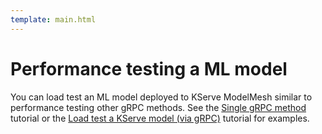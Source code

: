```yaml
---
template: main.html
---
```


# Performance testing a ML model

You can load test an ML model deployed to KServe ModelMesh similar to performance testing other gRPC methods. See the [Single gRPC method](../../performance/load-test-grpc.md) tutorial or the [Load test a KServe model (via gRPC)](../kserve/grpc.md) tutorial for examples.
